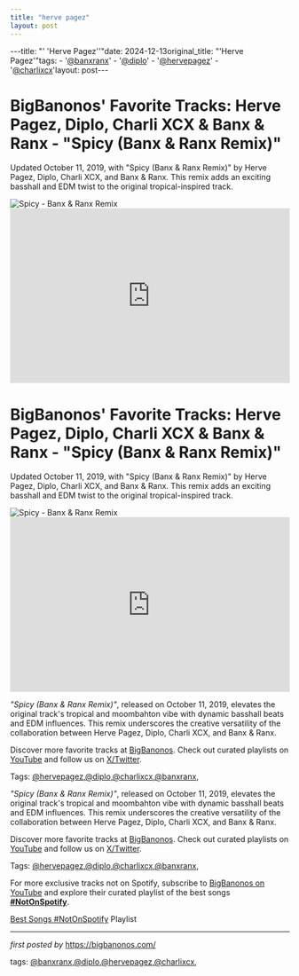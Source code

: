 ```yaml
---
title: "herve pagez"
layout: post
---
```

---title: "' 'Herve Pagez''"date: 2024-12-13original_title: "'Herve Pagez'"tags:  - '[@banxranx](/tags/banxranx/)'  - '[@diplo](/tags/diplo/)'  - '[@hervepagez](/tags/hervepagez/)'  - '[@charlixcx](/tags/charlixcx/)'layout: post---<!-- Post Title --><h1 >BigBanonos' Favorite Tracks: Herve Pagez, Diplo, Charli XCX & Banx & Ranx - "Spicy (Banx & Ranx Remix)"</h1> <!-- Introductory Text --><p >Updated October 11, 2019, with "Spicy (Banx & Ranx Remix)" by Herve Pagez, Diplo, Charli XCX, and Banx & Ranx. This remix adds an exciting basshall and EDM twist to the original tropical-inspired track.</p> <!-- Featured Image --><div > <img src="https://artist99.cdn107.com/ae3/ae39be638aea1b00c11cdc8ba9acca08_lg.jpg" alt="Spicy - Banx & Ranx Remix" /></div> <!-- YouTube Video Embed --><div > <iframe width="100%" height="315" src="https://www.youtube.com/embed/weIpqpE1rcU" title="Diplo & Herve Pagez - Spicy (feat. Charli XCX) (Banx & Ranx Remix) [Official Audio]" frameborder="0" allow="accelerometer; autoplay; encrypted-media; gyroscope; picture-in-picture; web-share" referrerpolicy="strict-origin-when-cross-origin" allowfullscreen></iframe></div><!-- Post Title --><h1 >BigBanonos' Favorite Tracks: Herve Pagez, Diplo, Charli XCX & Banx & Ranx - "Spicy (Banx & Ranx Remix)"</h1> <!-- Introductory Text --><p >Updated October 11, 2019, with "Spicy (Banx & Ranx Remix)" by Herve Pagez, Diplo, Charli XCX, and Banx & Ranx. This remix adds an exciting basshall and EDM twist to the original tropical-inspired track.</p> <!-- Featured Image --><div > <img src="https://artist99.cdn107.com/ae3/ae39be638aea1b00c11cdc8ba9acca08_lg.jpg" alt="Spicy - Banx & Ranx Remix" /></div> <!-- YouTube Video Embed --><div > <iframe width="100%" height="315" src="https://www.youtube.com/embed/weIpqpE1rcU" title="Diplo & Herve Pagez - Spicy (feat. Charli XCX) (Banx & Ranx Remix) [Official Audio]" frameborder="0" allow="accelerometer; autoplay; encrypted-media; gyroscope; picture-in-picture; web-share" referrerpolicy="strict-origin-when-cross-origin" allowfullscreen></iframe></div> <!-- Song Information --><div > <p><em>"Spicy (Banx & Ranx Remix)"</em>, released on October 11, 2019, elevates the original track's tropical and moombahton vibe with dynamic basshall beats and EDM influences. This remix underscores the creative versatility of the collaboration between Herve Pagez, Diplo, Charli XCX, and Banx & Ranx.</p></div> <!-- Footer Links --><div > <p>Discover more favorite tracks at <a href="https://bigbanonos.com/" target="_blank">BigBanonos</a>. Check out curated playlists on <a href="https://www.youtube.com/[@BigBanonos](/tags/BigBanonos/)" target="_blank">YouTube</a> and follow us on <a href="https://x.com/bigbanonos" target="_blank">X/Twitter</a>.</p></div> <!-- Tags --><p >Tags: [@hervepagez](/tags/hervepagez/),[@diplo](/tags/diplo/),[@charlixcx](/tags/charlixcx/),[@banxranx](/tags/banxranx/),</p> <!-- Song Information --><div > <p><em>"Spicy (Banx & Ranx Remix)"</em>, released on October 11, 2019, elevates the original track's tropical and moombahton vibe with dynamic basshall beats and EDM influences. This remix underscores the creative versatility of the collaboration between Herve Pagez, Diplo, Charli XCX, and Banx & Ranx.</p></div> <!-- Footer Links --><div > <p>Discover more favorite tracks at <a href="https://bigbanonos.com/" target="_blank">BigBanonos</a>. Check out curated playlists on <a href="https://www.youtube.com/[@BigBanonos](/tags/BigBanonos/)" target="_blank">YouTube</a> and follow us on <a href="https://x.com/bigbanonos" target="_blank">X/Twitter</a>.</p></div> <!-- Tags --><p >Tags: [@hervepagez](/tags/hervepagez/),[@diplo](/tags/diplo/),[@charlixcx](/tags/charlixcx/),[@banxranx](/tags/banxranx/),</p><!--Subscribe and Playlist Links--><div>    <p>For more exclusive tracks not on Spotify, subscribe to <a href="https://www.youtube.com/[@BigBanonos](/tags/BigBanonos/)" target="_blank">BigBanonos on YouTube</a> and explore their curated playlist of the best songs <strong>[#NotOnSpotify](/tags/NotOnSpotify/)</strong>.</p>    <p><a href="https://www.youtube.com/playlist?list=PLtuNtuTatqI0kFahUCbtbfenC_ET5O_tr" target="_blank">Best Songs [#NotOnSpotify](/tags/NotOnSpotify/) Playlist<br /></a></p></div><hr /><p><em>first posted by</em> <a href="https://bigbanonos.com/" rel="noopener" target="_new">https://bigbanonos.com/</a></p><p>tags: [@banxranx](/tags/banxranx/),[@diplo](/tags/diplo/),[@hervepagez](/tags/hervepagez/),[@charlixcx](/tags/charlixcx/),</p>